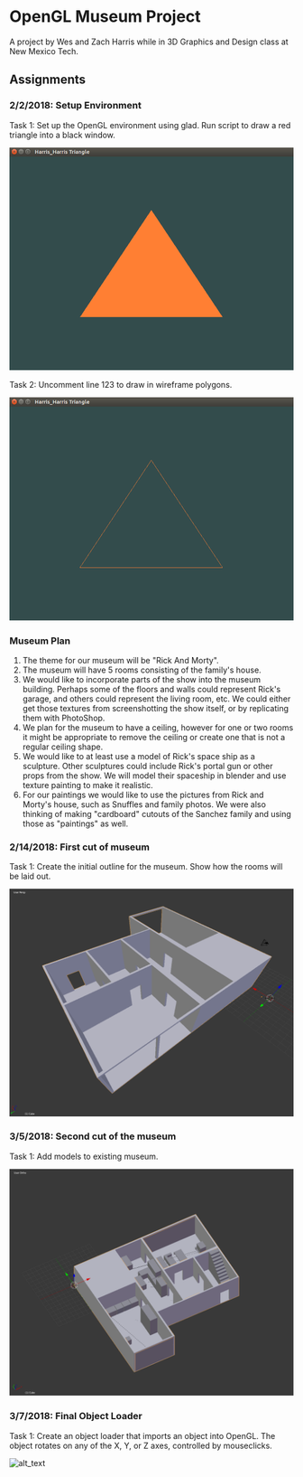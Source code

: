 # OpenGL Museum Project

A project by Wes and Zach Harris while in 3D Graphics and Design class at New Mexico Tech.

## Assignments

### 2/2/2018: Setup Environment

Task 1: Set up the OpenGL environment using glad. Run script to draw a red triangle into a black window.

![alt text](https://github.com/pixarninja/opengl_museum/blob/master/setup_environment/screenshots/Solid.png)

Task 2: Uncomment line 123 to draw in wireframe polygons.

![alt text](https://github.com/pixarninja/opengl_museum/blob/master/setup_environment/screenshots/Wireframe2.png)

### Museum Plan

1. The theme for our museum will be "Rick And Morty".
2. The museum will have 5 rooms consisting of the family's house.
3. We would like to incorporate parts of the show into the museum building. Perhaps some of the floors and walls could represent Rick's garage, and others could represent the living room, etc. We could either get those textures from screenshotting the show itself, or by replicating them with PhotoShop.
4. We plan for the museum to have a ceiling, however for one or two rooms it might be appropriate to remove the ceiling or create one that is not a regular ceiling shape.
5. We would like to at least use a model of Rick's space ship as a sculpture. Other sculptures could include Rick's portal gun or other props from the show. We will model their spaceship in blender and use texture painting to make it realistic.
6. For our paintings we would like to use the pictures from Rick and Morty's house, such as Snuffles and family photos. We were also thinking of making "cardboard" cutouts of the Sanchez family and using those as "paintings" as well.

### 2/14/2018: First cut of museum

Task 1: Create the initial outline for the museum. Show how the rooms will be laid out.

![alt text](https://github.com/pixarninja/opengl_museum/blob/master/Blender_Files/first_cut.png)

### 3/5/2018: Second cut of the museum

Task 1: Add models to existing museum.

![alt_text](https://github.com/pixarninja/opengl_museum/blob/master/Blender_Files/second_cut.png)

### 3/7/2018: Final Object Loader

Task 1: Create an object loader that imports an object into OpenGL. The object rotates on any of the X, Y, or Z axes, controlled by mouseclicks.

![alt_text](https://github.com/pixarninja/opengl_museum/blob/master/Blender_Files/object_viewer.png)
